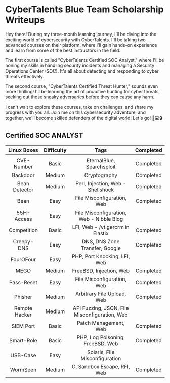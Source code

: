 # CyberTalents Blue Team Scholarship Writeups

Hey there! During my three-month learning journey, I'll be diving into the exciting world of cybersecurity with CyberTalents. I'll be taking two advanced courses on their platform, where I'll gain hands-on experience and learn from some of the best instructors in the field.

The first course is called "CyberTalents Certified SOC Analyst," where I'll be honing my skills in handling security incidents and managing a Security Operations Center (SOC). It's all about detecting and responding to cyber threats effectively.

The second course, "CyberTalents Certified Threat Hunter," sounds even more thrilling! I'll be learning the art of proactive hunting for cyber threats, seeking out those sneaky adversaries before they can cause any harm.

I can't wait to explore these courses, take on challenges, and share my progress with you all. Join me on this cybersecurity adventure, and together, we'll become skilled defenders of the digital world! Let's go! 🚀💻🔒




## Certified SOC ANALYST

| Linux   Boxes | Difficulty |                                                Tags                                                | Completed |
|:-------------:|:----------:|:--------------------------------------------------------------------------------------------------:|:---------:|
|               |            |                                                                                                    |           |
|     CVE-Number      |    Basic    |                                       EternalBlue, Searchsploit                                       | Completed |
|   Backdoor   |   Medium   |                                            Cryptography                                            |        Completed   |
|    Bean Detector    |    Medium    |                                 Perl, Injection, Web -   Shellshock                                | Completed |
|     Bean    |    Easy    |                                     File Misconfiguration, Web                                     | Completed |
|    55H-Access    |    Easy    |                             File Misconfiguration, Web -   Nibble Blog                             |  |
|      Competition     |    Basic    |                                 LFI, Web - /vtigercrm in   Elastix                                 | Completed |
|     Creepy-DNS    |   Easy   |                               DNS, DNS Zone Transfer, Google                              |      Completed     |
|    FourOFour    |   Easy   |                                   PHP,   Port Knocking, LFI, Web                                   |           |
|     MEGO     |    Medium    |                                       FreeBSD, Injection, Web                                      | Completed |
|   Pass-Reset  |   Easy   |                                     File Misconfiguration, Web                                     |       Completed    |
|    Phisher    |    Medium    |                                     Arbitrary File Upload, Web                                     |        Completed   |
|      Remote Hacker     |   Medium   |                           API Fuzzing, JSON, File   Misconfiguration, Web                          |           |
|   SIEM Port   |    Basic    |                                        Patch Management, Web                                       | Completed |
|     Smart-Role    |   Basic   |                                 PHP, Log Poisoning, FreeBSD,   Web                                 |         Completed  |
|     USB-Case    |    Easy    |                                   Solaris, File Misconfiguration                                   |           |
|  WormSeen |   Medium   |                                     C, Sandbox Escape, RFI, Web                                    |       Completed    |
